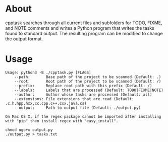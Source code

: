 # About
cpptask searches through all current files and subfolders for TODO, FIXME,
    and NOTE comments and writes a Python program that writes the tasks
    found to standard output. The resulting program can be modified to 
    change the output format.

# Usage
```
Usage: python3 -B ./cpptask.py [FLAGS]
    --path:       Base path of the project to be scanned (Default: .)
    --root:       Root path of the project to be scanned (Default: /)
    --prefix:     Replace root path with this prefix (Default: /)
    --labels:     Labels that are processed (Default: TODO|FIXME|NOTE)
    --author:     Author whose tasks are processed (Default: all)
    --extensions: File extensions that are read (Default: .c.h.hpp.hxx.cc.cpp.c++.cxx.java.cs)
    --output:     Path to output file (Default: ./output.py)

On Mac OS X, if the regex package cannot be imported after installing
with "pip" then install regex with "easy_install".

chmod ugo+x output.py
./output.py > tasks.txt
```
